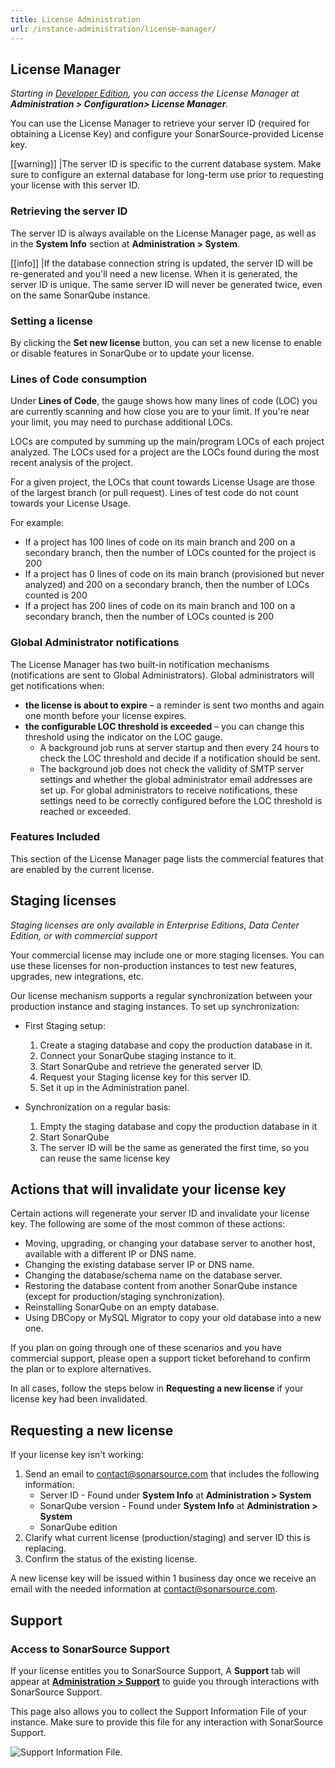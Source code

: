 ```yaml
---
title: License Administration
url: /instance-administration/license-manager/
---
```


## License Manager
_Starting in [Developer Edition](https://redirect.sonarsource.com/editions/developer.html), you can access the License Manager at **Administration > Configuration> License Manager**._

You can use the License Manager to retrieve your server ID (required for obtaining a License Key) and configure your SonarSource-provided License key.

[[warning]]
|The server ID is specific to the current database system. Make sure to configure an external database for long-term use prior to requesting your license with this server ID.

### Retrieving the server ID
The server ID is always available on the License Manager page, as well as in the **System Info** section at **Administration > System**.

[[info]]
|If the database connection string is updated, the server ID will be re-generated and you'll need a new license. When it is generated, the server ID is unique. The same server ID will never be generated twice, even on the same SonarQube instance.

### Setting a license
By clicking the **Set new license** button, you can set a new license to enable or disable features in SonarQube or to update your license.

### Lines of Code consumption
Under **Lines of Code**, the gauge shows how many lines of code (LOC) you are currently scanning and how close you are to your limit. If you're near your limit, you may need to purchase additional LOCs.

LOCs are computed by summing up the main/program LOCs of each project analyzed. The LOCs used for a project are the LOCs found during the most recent analysis of the project. 

For a given project, the LOCs that count towards License Usage are those of the largest branch (or pull request). Lines of test code do not count towards your License Usage.

For example:
- If a project has 100 lines of code on its main branch and 200 on a secondary branch, then the number of LOCs counted for the project is 200
- If a project has 0 lines of code on its main branch (provisioned but never analyzed) and 200 on a secondary branch, then the number of LOCs counted is 200
- If a project has 200 lines of code on its main branch and 100 on a secondary branch, then the number of LOCs counted is 200

### Global Administrator notifications
The License Manager has two built-in notification mechanisms (notifications are sent to Global Administrators). Global administrators will get notifications when:

- **the license is about to expire** – a reminder is sent two months and again one month before your license expires.
- **the configurable LOC threshold is exceeded** – you can change this threshold using the indicator on the LOC gauge. 
	- A background job runs at server startup and then every 24 hours to check the LOC threshold and decide if a notification should be sent. 
	- The background job does not check the validity of SMTP server settings and whether the global administrator email addresses are set up. For global administrators to receive notifications, these settings need to be correctly configured before the LOC threshold is reached or exceeded.

### Features Included

This section of the License Manager page lists the commercial features that are enabled by the current license.

## Staging licenses
_Staging licenses are only available in Enterprise Editions, Data Center Edition, or with commercial support_

Your commercial license may include one or more staging licenses. You can use these licenses for non-production instances to test new features, upgrades, new integrations, etc.

Our license mechanism supports a regular synchronization between your production instance and staging instances. To set up synchronization:

- First Staging setup:
  1. Create a staging database and copy the production database in it.
  1. Connect your SonarQube staging instance to it.
  1. Start SonarQube and retrieve the generated server ID.
  1. Request your Staging license key for this server ID.
  1. Set it up in the Administration panel.
  
- Synchronization on a regular basis:
  1. Empty the staging database and copy the production database in it
  1. Start SonarQube
  1. The server ID will be the same as generated the first time, so you can reuse the same license key

## Actions that will invalidate your license key

Certain actions will regenerate your server ID and invalidate your license key. The following are some of the most common of these actions:

- Moving, upgrading, or changing your database server to another host, available with a different IP or DNS name.
- Changing the existing database server IP or DNS name.
- Changing the database/schema name on the database server.
- Restoring the database content from another SonarQube instance (except for production/staging synchronization).
- Reinstalling SonarQube on an empty database.
- Using DBCopy or MySQL Migrator to copy your old database into a new one.

If you plan on going through one of these scenarios and you have commercial support, please open a support ticket beforehand to confirm the plan or to explore alternatives.

In all cases, follow the steps below in **Requesting a new license** if your license key had been invalidated.

## Requesting a new license
If your license key isn't working:
1. Send an email to contact@sonarsource.com that includes the following information:
	- Server ID - Found under **System Info** at **Administration > System**
	- SonarQube version - Found under **System Info** at **Administration > System**
	- SonarQube edition
1. Clarify what current license (production/staging) and server ID this is replacing.
1. Confirm the status of the existing license.

A new license key will be issued within 1 business day once we receive an email with the needed information at contact@sonarsource.com.

## Support

### Access to SonarSource Support
If your license entitles you to SonarSource Support, A **Support** tab will appear at **[Administration > Support](/#sonarqube-admin#/admin/extension/license/support)** to guide you through interactions with SonarSource Support.

This page also allows you to collect the Support Information File of your instance. Make sure to provide this file for any interaction with SonarSource Support.

![Support Information File.](/images/support-information-file.png)

